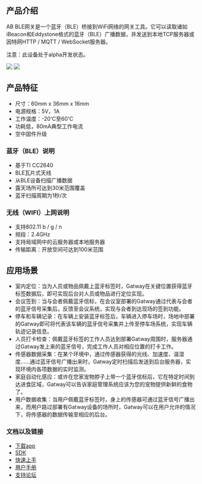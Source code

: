 ## 产品介绍

AB BLE网关是一个蓝牙（BLE）桥接到WiFi网络的网关工具。它可以读取诸如iBeacon和Eddystone格式的蓝牙（BLE）广播数据，并发送到本地TCP服务器或因特网HTTP
/ MQTT / WebSocket服务器。

注意：此设备处于alpha开发状态。

<img src="https://i1.aprbrother.com/gw_1.jpg-320.jpg">
<img src="https://i1.aprbrother.com/gw_2.jpg-320.jpg">

## 产品特征

  - 尺寸：60mm x 36mm x 16mm
  - 电源规格：5V，1A
  - 工作温度：-20'C至60'C
  - 功耗低，80mA典型工作电流
  - 空中固件升级

### 蓝牙（BLE）说明

  - 基于TI CC2640
  - BLE瓦片式天线
  - 从BLE设备扫描广播数据
  - 露天场所可达到30米范围覆盖
  - 蓝牙扫描周期为1秒/次

### 无线（WIFI）上网说明

  - 支持802.11 b / g /
    n
  - 频段：2.4GHz
  - 支持局域网中的云服务器或本地服务器
  - 传输距离：开放空间可达到100米范围

## 应用场景

  - 室内定位：当为人员或物品佩戴上蓝牙标签时，Gatway在关键位置获得蓝牙标签数据后，即可实现后台对人员或物品进行定位实现。
  - 会议签到：当与会者佩戴蓝牙信标，在会议室部署的Gatway通过代表与会者的蓝牙信号采集后，反馈至会议系统，实现与会者到达现场的签到功能。
  - 停车和车辆记录：在车辆上安装蓝牙标签后，车辆进入停车场时，场地中部署的Gatway即可将代表该车辆的蓝牙信号采集并上传至停车场系统，实现车辆轨迹记录信息。
  - 人员打卡检查：佩戴蓝牙标签的工作人员达到部署Gatway周围时，服务器通过Gatway发上来的蓝牙信号，完成工作人员对相应位置的打卡工作。
  - 传感器数据采集：在某个环境中，通过传感器获得的光线、加速度、温湿度……通过蓝牙信号广播出来时，Gatway定时扫描后发送到后台服务器，实现环境内各项数据的实时监测。
  - 家庭自动化感应：或许在您家宠物脖子上带一个蓝牙信标后，它在特定时间到达进食区域，Gatway可以告诉家庭管理系统应该为您的宠物提供新鲜的食物了。
  - 用户数据收集：当用户佩戴蓝牙标签时，身上的传感器可通过蓝牙信号广播出来，而用户路过部署有Gatway设备的场所时，Gatway可以在用户允许的情况下，将传感器的数据传输至相应的后台。

### 文档以及链接

  - [下载app](Download_app_ABGateway.md)
  - [SDK](https://github.com/AprilBrother/ab-ble-gateway-sdk)
  - [快速上手](AB_BLE_Gateway_Quick_Start.md)
  - [用户手册](AB_BLE_Gateway_User_Guide.md)
  - [支持论坛](http://bbs.aprbrother.com/c/wifi)
